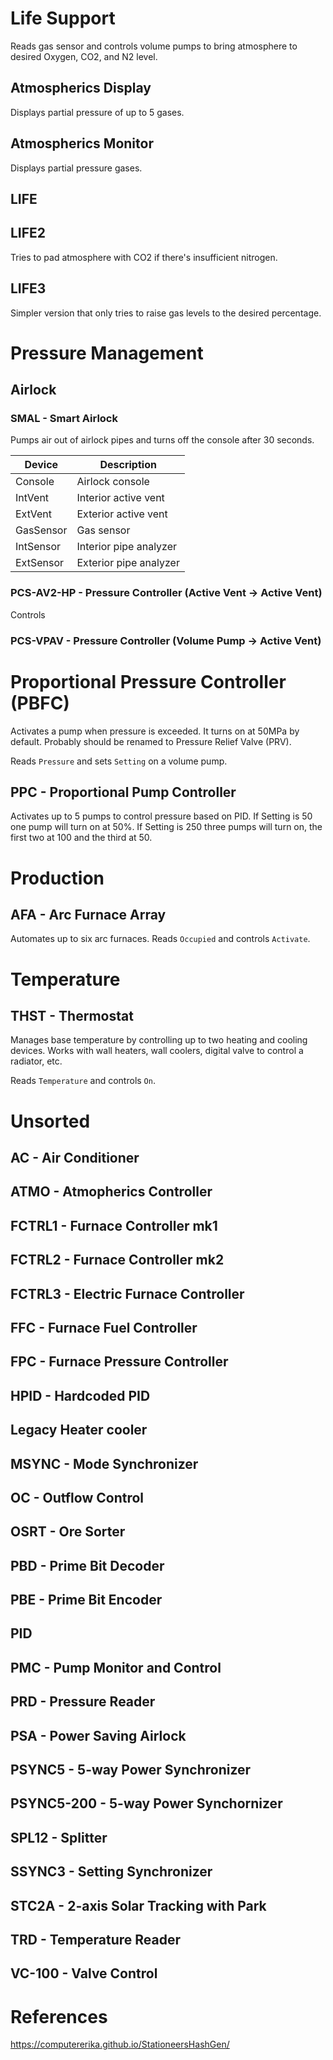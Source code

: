 # Life Support

Reads gas sensor and controls volume pumps to bring atmosphere to desired Oxygen, CO2, and N2 level.

## Atmospherics Display

Displays partial pressure of up to 5 gases.

## Atmospherics Monitor

Displays partial pressure gases.

## LIFE
## LIFE2

Tries to pad atmosphere with CO2 if there's insufficient nitrogen.

## LIFE3

Simpler version that only tries to raise gas levels to the desired percentage.

# Pressure Management

## Airlock

### SMAL - Smart Airlock

Pumps air out of airlock pipes and turns off the console after 30 seconds.

| Device    | Description     |
| --------- | --------------- |
| Console   | Airlock console |
| IntVent   | Interior active vent |
| ExtVent   | Exterior active vent |
| GasSensor | Gas sensor |
| IntSensor | Interior pipe analyzer |
| ExtSensor | Exterior pipe analyzer |

### PCS-AV2-HP - Pressure Controller (Active Vent -> Active Vent)

Controls

### PCS-VPAV - Pressure Controller (Volume Pump -> Active Vent)


# Proportional Pressure Controller (PBFC)

Activates a pump when pressure is exceeded. It turns on at 50MPa by default.
Probably should be renamed to Pressure Relief Valve (PRV).

Reads `Pressure` and sets `Setting` on a volume pump.

## PPC - Proportional Pump Controller

Activates up to 5 pumps to control pressure based on PID. If Setting is 50 one pump will turn on at 50%. If Setting is 250 three pumps will turn on, the first two at 100 and the third at 50.

# Production

## AFA - Arc Furnace Array

Automates up to six arc furnaces. Reads `Occupied` and controls `Activate`.

# Temperature

## THST - Thermostat

Manages base temperature by controlling up to two heating and cooling devices. Works with wall heaters, wall coolers, digital valve to control a radiator, etc.

Reads `Temperature` and controls `On`.

# Unsorted

## AC - Air Conditioner
## ATMO - Atmopherics Controller
## FCTRL1 - Furnace Controller mk1
## FCTRL2 - Furnace Controller mk2
## FCTRL3 - Electric Furnace Controller
## FFC - Furnace Fuel Controller
## FPC - Furnace Pressure Controller
## HPID - Hardcoded PID
## Legacy Heater cooler
## MSYNC - Mode Synchronizer
## OC - Outflow Control
## OSRT - Ore Sorter
## PBD - Prime Bit Decoder
## PBE - Prime Bit Encoder
## PID
## PMC - Pump Monitor and Control
## PRD - Pressure Reader
## PSA - Power Saving Airlock
## PSYNC5 - 5-way Power Synchronizer
## PSYNC5-200 - 5-way Power Synchornizer
## SPL12 - Splitter
## SSYNC3 - Setting Synchronizer
## STC2A - 2-axis Solar Tracking with Park
## TRD - Temperature Reader
## VC-100 - Valve Control

# References

https://computererika.github.io/StationeersHashGen/
